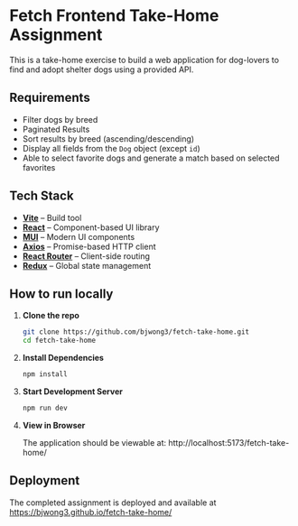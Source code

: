 # Fetch Frontend Take-Home Assignment

This is a take-home exercise to build a web application for dog-lovers to find and adopt shelter dogs using a provided API.

## Requirements
+ Filter dogs by breed
+ Paginated Results
+ Sort results by breed (ascending/descending)
+ Display all fields from the `Dog` object (except `id`)  
+ Able to select favorite dogs and generate a match based on selected favorites  

## Tech Stack
- **[Vite](https://vitejs.dev/)** – Build tool  
- **[React](https://reactjs.org/)** – Component-based UI library  
- **[MUI](https://mui.com/)** – Modern UI components
- **[Axios](https://axios-http.com/)** – Promise-based HTTP client  
- **[React Router](https://reactrouter.com/)** – Client-side routing  
- **[Redux](https://redux.js.org/)** – Global state management 

## How to run locally
1. **Clone the repo**
   
   ```bash
   git clone https://github.com/bjwong3/fetch-take-home.git
   cd fetch-take-home
   ```
2. **Install Dependencies**
   
   ```bash
   npm install
   ```
   
3. **Start Development Server**
   
   ```bash
   npm run dev
   ```

4. **View in Browser**

   The application should be viewable at: http://localhost:5173/fetch-take-home/

## Deployment
The completed assignment is deployed and available at https://bjwong3.github.io/fetch-take-home/
